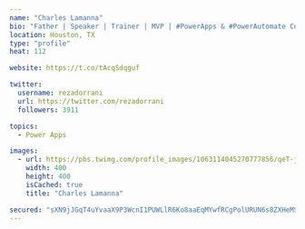 ```yaml
---
name: "Charles Lamanna"
bio: "Father | Speaker | Trainer | MVP | #PowerApps & #PowerAutomate Community Super User | YouTuber Right-pointing triangle http://youtube.com/c/rezadorrani | Learn - Share - Clockwise rightwards and leftwards open circle arrows"
location: Houston, TX
type: "profile"
heat: 112

website: https://t.co/tAcqSdqguf

twitter:
  username: rezadorrani
  url: https://twitter.com/rezadorrani
  followers: 3911

topics:
  - Power Apps

images:
  - url: https://pbs.twimg.com/profile_images/1063114045270777856/qeT-jpWr_400x400.jpg
    width: 400
    height: 400
    isCached: true
    title: "Charles Lamanna"

secured: "sXN9jJGqT4uYvaaX9P3WcnI1PUWLlR6Ko8aaEqMYwfRCgPolURUN6s8ZXHeMS5B+GddPI3KJx+X3GdadrTLtExiQyukK2vqriApKyRdlfkduaiFEndMboq7hWIlSx1LFahZzwfBCbmjiA596fZC5vn630aClU7mQ97PfqTpU9eHpVIJYlUtpVXZOlz41QLyRnafjmXd05cwGcqtdK4nGJgcDPbaXNpusrOvahAncsKnVO99wF5lAh9u1b09yEJm4rywcMSIokyz+RlCqNHrnciz7gfUK2R9KjLot8RbhWc5ooB8bPX7oHNyyrlVobarjMFpXbcWEHMZ23UPhYRXpiLU2KqqRQjWBuj3zQoCyFkFnEgkxzCBcnR1uQ2Ef0gbuiLuBIU8SkzQeTV6iaerGGT/h84XUQzx9RlCEUWVb8Qs=;ceby33MKiaHv7MizDaoe5w=="
---
```


